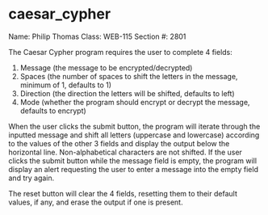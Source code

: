 # caesar_cypher
Name: Philip Thomas
Class: WEB-115
Section #: 2801

The Caesar Cypher program requires the user to complete 4 fields:
  1. Message (the message to be encrypted/decrypted)
  2. Spaces (the number of spaces to shift the letters in the message, minimum of 1, defaults to 1)
  3. Direction (the direction the letters will be shifted, defaults to left)
  4. Mode (whether the program should encrypt or decrypt the message, defaults to encrypt)

When the user clicks the submit button, the program will iterate through the inputted message and shift all letters (uppercase and lowercase) according to the values of the other 3 fields and display the output below the horizontal line. Non-alphabetical characters are not shifted.
If the user clicks the submit button while the message field is empty, the program will display an alert requesting the user to enter a message into the empty field and try again.

The reset button will clear the 4 fields, resetting them to their default values, if any, and erase the output if one is present.

